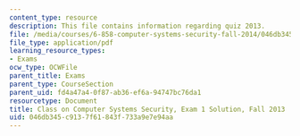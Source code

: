 ```yaml
---
content_type: resource
description: This file contains information regarding quiz 2013.
file: /media/courses/6-858-computer-systems-security-fall-2014/046db345c9137f61843f733a9e7e94aa_MIT6_858F14_q13_1_sol.pdf
file_type: application/pdf
learning_resource_types:
- Exams
ocw_type: OCWFile
parent_title: Exams
parent_type: CourseSection
parent_uid: fd4a47a4-0f87-ab36-ef6a-94747bc76da1
resourcetype: Document
title: Class on Computer Systems Security, Exam 1 Solution, Fall 2013
uid: 046db345-c913-7f61-843f-733a9e7e94aa
---
```

